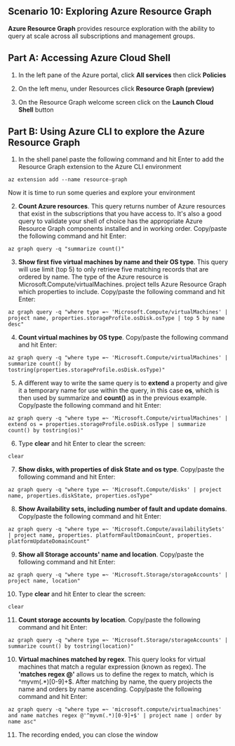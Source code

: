 ﻿## Scenario 10: Exploring Azure Resource Graph

**Azure Resource Graph** provides resource exploration with the ability to query at scale across all subscriptions and management groups.

## Part A: Accessing Azure Cloud Shell

1.	In the left pane of the Azure portal, click **All services** then click **Policies**

2.	On the left menu, under Resources click **Resource Graph (preview)**

3.	On the Resource Graph welcome screen click on the **Launch Cloud Shell** button

## Part B: Using Azure CLI to explore the Azure Resource Graph

1.	In the shell panel paste the following command and hit Enter to add the Resource Graph extension to the Azure CLI environment

```az extension add --name resource-graph```

Now it is time to run some queries and explore your environment

2.	**Count Azure resources**. This query returns number of Azure resources that exist in the subscriptions that you have access to. It's also a good query to validate your shell of choice has the appropriate Azure Resource Graph components installed and in working order. Copy/paste the following command and hit Enter:

```az graph query -q "summarize count()"```

3.	**Show first five virtual machines by name and their OS type**. This query will use limit (top 5) to only retrieve five matching records that are ordered by name. The type of the Azure resource is Microsoft.Compute/virtualMachines. project tells Azure Resource Graph which properties to include. Copy/paste the following command and hit Enter:

```az graph query -q "where type =~ 'Microsoft.Compute/virtualMachines' | project name, properties.storageProfile.osDisk.osType | top 5 by name desc"```

4.	**Count virtual machines by OS type**. Copy/paste the following command and hit Enter:

```az graph query -q "where type =~ 'Microsoft.Compute/virtualMachines' | summarize count() by tostring(properties.storageProfile.osDisk.osType)"```

5.	A different way to write the same query is to **extend** a property and give it a temporary name for use within the query, in this case **os**, which is then used by summarize and **count()** as in the previous example. Copy/paste the following command and hit Enter:

```az graph query -q "where type =~ 'Microsoft.Compute/virtualMachines' | extend os = properties.storageProfile.osDisk.osType | summarize count() by tostring(os)"```

6.	Type **clear** and hit Enter to clear the screen:

```clear```

7.	**Show disks, with properties of disk State and os type**. Copy/paste the following command and hit Enter:

```az graph query -q "where type =~ 'Microsoft.Compute/disks' | project name, properties.diskState, properties.osType"```

8.	**Show Availability sets, including number of fault and update domains**. Copy/paste the following command and hit Enter:

```az graph query -q "where type =~ 'Microsoft.Compute/availabilitySets' | project name, properties. platformFaultDomainCount, properties. platformUpdateDomainCount"```

9.	**Show all Storage accounts' name and location**. Copy/paste the following command and hit Enter:

```az graph query -q "where type =~ 'Microsoft.Storage/storageAccounts' | project name, location"```

10.	Type **clear** and hit Enter to clear the screen:

```clear```

11.	**Count storage accounts by location**. Copy/paste the following command and hit Enter:

```az graph query -q "where type =~ 'Microsoft.Storage/storageAccounts' | summarize count() by tostring(location)"```

10.	**Virtual machines matched by regex**. This query looks for virtual machines that match a regular expression (known as regex). The **'matches regex @'** allows us to define the regex to match, which is ^myvm(.*)[0-9]+$. After matching by name, the query projects the name and orders by name ascending. Copy/paste the following command and hit Enter:

```az graph query -q "where type =~ 'microsoft.compute/virtualmachines' and name matches regex @'^myvm(.*)[0-9]+$' | project name | order by name asc"```

11. The recording ended, you can close the window